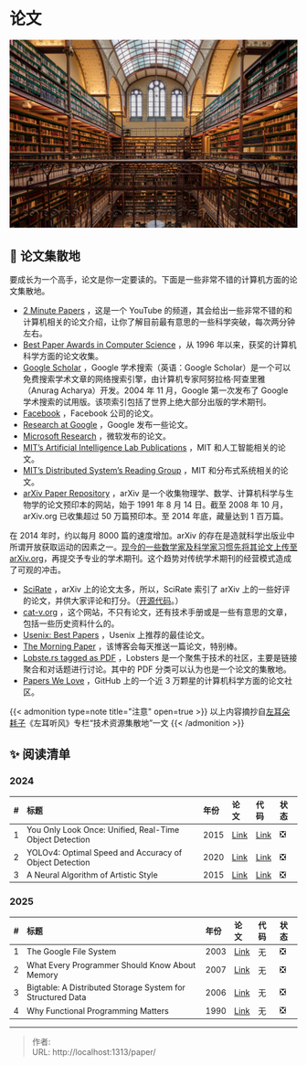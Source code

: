 # 论文


![](/page/michael-d-beckwith-tSTC7q2PrrA-unsplash.jpg)

## 🚀 论文集散地

要成长为一个高手，论文是你一定要读的。下面是一些非常不错的计算机方面的论文集散地。

- [2 Minute Papers](https://www.youtube.com/user/keeroyz) ，这是一个 YouTube 的频道，其会给出一些非常不错的和计算机相关的论文介绍，让你了解目前最有意思的一些科学突破，每次两分钟左右。
- [Best Paper Awards in Computer Science](http://jeffhuang.com/best_paper_awards.html) ，从 1996 年以来，获奖的计算机科学方面的论文收集。
- [Google Scholar](https://scholar.google.com/citations?view_op=top_venues&amp;hl=en&amp;vq=eng) ，Google 学术搜索（英语：Google Scholar）是一个可以免费搜索学术文章的网络搜索引擎，由计算机专家阿努拉格·阿查里雅（Anurag Acharya）开发。2004 年 11 月，Google 第一次发布了 Google 学术搜索的试用版。该项索引包括了世界上绝大部分出版的学术期刊。
- [Facebook](https://research.fb.com/publications/) ，Facebook 公司的论文。
- [Research at Google](https://research.google.com/pubs/papers.html) ，Google 发布一些论文。
- [Microsoft Research](http://research.microsoft.com/apps/catalog/default.aspx?t=publications) ，微软发布的论文。
- [MIT’s Artificial Intelligence Lab Publications](http://dspace.mit.edu/handle/1721.1/39813) ，MIT 和人工智能相关的论文。
- [MIT’s Distributed System’s Reading Group](http://dsrg.pdos.csail.mit.edu/) ，MIT 和分布式系统相关的论文。
- [arXiv Paper Repository](http://arxiv.org/) ，arXiv 是一个收集物理学、数学、计算机科学与生物学的论文预印本的网站，始于 1991 年 8 月 14 日。截至 2008 年 10 月，arXiv.org 已收集超过 50 万篇预印本。至 2014 年底，藏量达到 1 百万篇。

在 2014 年时，约以每月 8000 篇的速度增加。arXiv 的存在是造就科学出版业中所谓开放获取运动的因素之一。[现今的一些数学家及科学家习惯先将其论文上传至 arXiv.org](http://xn--arxiv-fg1hkcv1bsq8ou4ah3qdrav4x3y4aba27kca63mi37cvtv0oa620yrgo0ot6k2c1f3c.org/)，再提交予专业的学术期刊。这个趋势对传统学术期刊的经营模式造成了可观的冲击。

- [SciRate](https://scirate.com/) ，arXiv 上的论文太多，所以，SciRate 索引了 arXiv 上的一些好评的论文，并供大家评论和打分。（[开源代码](https://github.com/scirate/scirate)。）
- [cat\-v.org](http://doc.cat-v.org/) ，这个网站，不只有论文，还有技术手册或是一些有意思的文章，包括一些历史资料什么的。
- [Usenix: Best Papers](https://www.usenix.org/conferences/best-papers) ，Usenix 上推荐的最佳论文。
- [The Morning Paper](https://blog.acolyer.org/) ，该博客会每天推送一篇论文，特别棒。
- [Lobste.rs tagged as PDF](https://lobste.rs/t/pdf) ，Lobsters 是一个聚焦于技术的社区，主要是链接聚合和对话题进行讨论。其中的 PDF 分类可以认为也是一个论文的集散地。
- [Papers We Love](https://github.com/papers-we-love/papers-we-love) ，GitHub 上的一个近 3 万颗星的计算机科学方面的论文社区。

{{&lt; admonition type=note title=&#34;注意&#34; open=true &gt;}}
以上内容摘抄自[左耳朵耗子](https://coolshell.cn/)《左耳听风》专栏“技术资源集散地”一文
{{&lt; /admonition &gt;}}

## ✨ 阅读清单

### 2024

| #   | 标题                                                    | 年份 | 论文                                     | 代码                                                                     | 状态 |
| :-- | :------------------------------------------------------ | :--- | :--------------------------------------- | :----------------------------------------------------------------------- | :--- |
| 1   | You Only Look Once: Unified, Real-Time Object Detection | 2015 | [Link](https://arxiv.org/abs/1506.02640) | [Link](https://github.com/abeardear/pytorch-YOLO-v1)                     | ❎   |
| 2   | YOLOv4: Optimal Speed and Accuracy of Object Detection  | 2020 | [Link](https://arxiv.org/abs/2004.10934) | [Link](https://github.com/AlexeyAB/darknet)                              | ❎   |
| 3   | A Neural Algorithm of Artistic Style                    | 2015 | [Link](https://arxiv.org/abs/1508.06576) | [Link](https://github.com/Kautenja/a-neural-algorithm-of-artistic-style) | ❎   |

### 2025

| #   | 标题                                                       | 年份 | 论文                                                                                                   | 代码 | 状态 |
| :-- | :--------------------------------------------------------- | :--- | :----------------------------------------------------------------------------------------------------- | :--- | :--- |
| 1   | The Google File System                                     | 2003 | [Link](https://static.googleusercontent.com/media/research.google.com/en//archive/gfs-sosp2003.pdf)    | 无   | ❎   |
| 2   | What Every Programmer Should Know About Memory             | 2007 | [Link](https://people.freebsd.org/~lstewart/articles/cpumemory.pdf)                                    | 无   | ❎   |
| 3   | Bigtable: A Distributed Storage System for Structured Data | 2006 | [Link](https://static.googleusercontent.com/media/research.google.com/en//archive/bigtable-osdi06.pdf) | 无   | ❎   |
| 4   | Why Functional Programming Matters                         | 1990 | [Link](https://www.cs.utexas.edu/~shmat/courses/cs345/whyfp.pdf)                                       | 无   | ❎   |


---

> 作者:   
> URL: http://localhost:1313/paper/  

